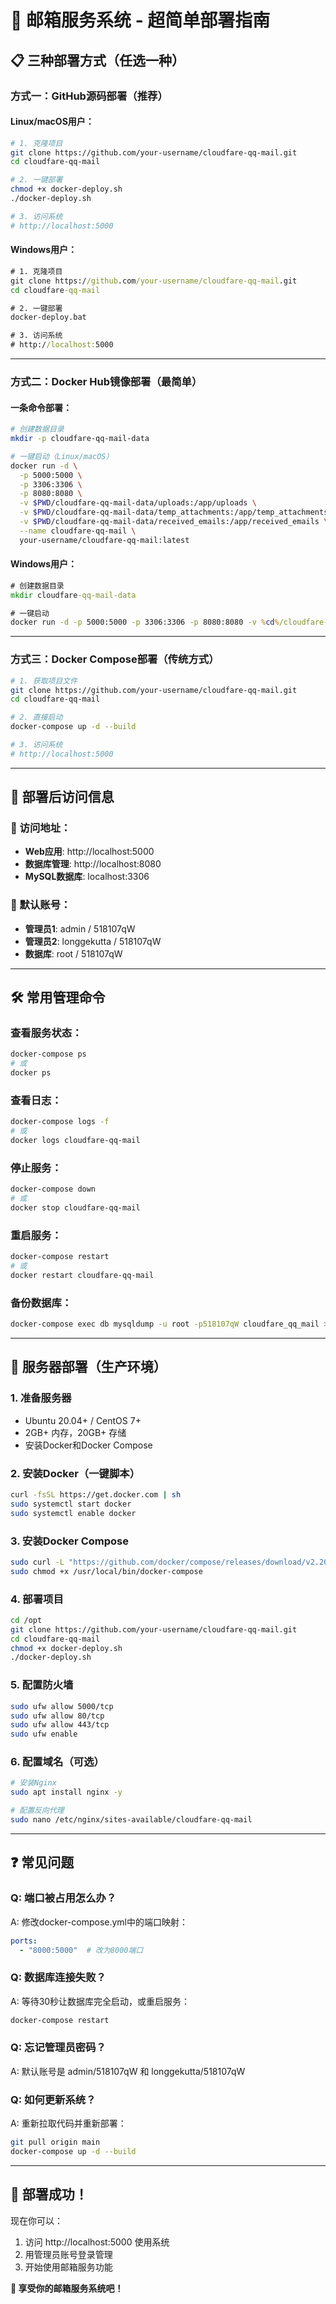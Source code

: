 # 🚀 邮箱服务系统 - 超简单部署指南

## 📋 三种部署方式（任选一种）

### 方式一：GitHub源码部署（推荐）

#### Linux/macOS用户：
```bash
# 1. 克隆项目
git clone https://github.com/your-username/cloudfare-qq-mail.git
cd cloudfare-qq-mail

# 2. 一键部署
chmod +x docker-deploy.sh
./docker-deploy.sh

# 3. 访问系统
# http://localhost:5000
```

#### Windows用户：
```cmd
# 1. 克隆项目
git clone https://github.com/your-username/cloudfare-qq-mail.git
cd cloudfare-qq-mail

# 2. 一键部署
docker-deploy.bat

# 3. 访问系统
# http://localhost:5000
```

---

### 方式二：Docker Hub镜像部署（最简单）

#### 一条命令部署：
```bash
# 创建数据目录
mkdir -p cloudfare-qq-mail-data

# 一键启动（Linux/macOS）
docker run -d \
  -p 5000:5000 \
  -p 3306:3306 \
  -p 8080:8080 \
  -v $PWD/cloudfare-qq-mail-data/uploads:/app/uploads \
  -v $PWD/cloudfare-qq-mail-data/temp_attachments:/app/temp_attachments \
  -v $PWD/cloudfare-qq-mail-data/received_emails:/app/received_emails \
  --name cloudfare-qq-mail \
  your-username/cloudfare-qq-mail:latest
```

#### Windows用户：
```cmd
# 创建数据目录
mkdir cloudfare-qq-mail-data

# 一键启动
docker run -d -p 5000:5000 -p 3306:3306 -p 8080:8080 -v %cd%/cloudfare-qq-mail-data/uploads:/app/uploads -v %cd%/cloudfare-qq-mail-data/temp_attachments:/app/temp_attachments -v %cd%/cloudfare-qq-mail-data/received_emails:/app/received_emails --name cloudfare-qq-mail your-username/cloudfare-qq-mail:latest
```

---

### 方式三：Docker Compose部署（传统方式）

```bash
# 1. 获取项目文件
git clone https://github.com/your-username/cloudfare-qq-mail.git
cd cloudfare-qq-mail

# 2. 直接启动
docker-compose up -d --build

# 3. 访问系统
# http://localhost:5000
```

---

## 🎯 部署后访问信息

### 📍 访问地址：
- **Web应用**: http://localhost:5000
- **数据库管理**: http://localhost:8080  
- **MySQL数据库**: localhost:3306

### 🔐 默认账号：
- **管理员1**: admin / 518107qW
- **管理员2**: longgekutta / 518107qW
- **数据库**: root / 518107qW

---

## 🛠️ 常用管理命令

### 查看服务状态：
```bash
docker-compose ps
# 或
docker ps
```

### 查看日志：
```bash
docker-compose logs -f
# 或
docker logs cloudfare-qq-mail
```

### 停止服务：
```bash
docker-compose down
# 或
docker stop cloudfare-qq-mail
```

### 重启服务：
```bash
docker-compose restart
# 或
docker restart cloudfare-qq-mail
```

### 备份数据库：
```bash
docker-compose exec db mysqldump -u root -p518107qW cloudfare_qq_mail > backup.sql
```

---

## 🔧 服务器部署（生产环境）

### 1. 准备服务器
- Ubuntu 20.04+ / CentOS 7+
- 2GB+ 内存，20GB+ 存储
- 安装Docker和Docker Compose

### 2. 安装Docker（一键脚本）
```bash
curl -fsSL https://get.docker.com | sh
sudo systemctl start docker
sudo systemctl enable docker
```

### 3. 安装Docker Compose
```bash
sudo curl -L "https://github.com/docker/compose/releases/download/v2.20.0/docker-compose-$(uname -s)-$(uname -m)" -o /usr/local/bin/docker-compose
sudo chmod +x /usr/local/bin/docker-compose
```

### 4. 部署项目
```bash
cd /opt
git clone https://github.com/your-username/cloudfare-qq-mail.git
cd cloudfare-qq-mail
chmod +x docker-deploy.sh
./docker-deploy.sh
```

### 5. 配置防火墙
```bash
sudo ufw allow 5000/tcp
sudo ufw allow 80/tcp
sudo ufw allow 443/tcp
sudo ufw enable
```

### 6. 配置域名（可选）
```bash
# 安装Nginx
sudo apt install nginx -y

# 配置反向代理
sudo nano /etc/nginx/sites-available/cloudfare-qq-mail
```

---

## ❓ 常见问题

### Q: 端口被占用怎么办？
A: 修改docker-compose.yml中的端口映射：
```yaml
ports:
  - "8000:5000"  # 改为8000端口
```

### Q: 数据库连接失败？
A: 等待30秒让数据库完全启动，或重启服务：
```bash
docker-compose restart
```

### Q: 忘记管理员密码？
A: 默认账号是 admin/518107qW 和 longgekutta/518107qW

### Q: 如何更新系统？
A: 重新拉取代码并重新部署：
```bash
git pull origin main
docker-compose up -d --build
```

---

## 🎉 部署成功！

现在你可以：
1. 访问 http://localhost:5000 使用系统
2. 用管理员账号登录管理
3. 开始使用邮箱服务功能

**🚀 享受你的邮箱服务系统吧！**
